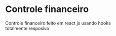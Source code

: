 # Controle financeiro 

Controle financeiro feito em react js usando hooks<br>
totalmente resposivo<br>
<a href="teste1000-ruddy.vercel.app"></a>
